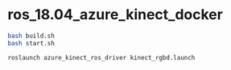 # ros_18.04_azure_kinect_docker
```bash
bash build.sh
bash start.sh

roslaunch azure_kinect_ros_driver kinect_rgbd.launch
```
